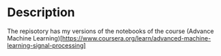 # Description
The repisotory has my versions of the notebooks of the course (Advance Machine Learning)[https://www.coursera.org/learn/advanced-machine-learning-signal-processing]
